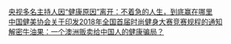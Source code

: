   
[央视多名主持人因“健康原因”离开：不着急的人生，到底赢在哪里](http://www.dianyue.me/archives/731/6bvq3y90kx0jmlvw/)  
[中国健美协会关于印发2018年全国首届时尚健身大赛竞赛规程的通知](http://www.dianyue.me/archives/882/qlefa397brl6n1zi/)  
[解密牛油果：一个澳洲贩卖给中国人的健康骗局？](http://www.dianyue.me/archives/562/kw8iyj25gyoncjdq/)